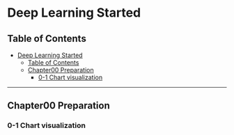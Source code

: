 # Deep Learning Started

## Table of Contents
- [Deep Learning Started](#deep-learning-started)
  - [Table of Contents](#table-of-contents)
  - [Chapter00 Preparation](#chapter00-preparation)
    - [0-1 Chart visualization](#0-1-chart-visualization)

---

## Chapter00 Preparation

### 0-1 Chart visualization

